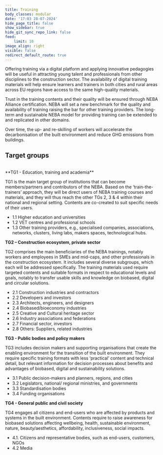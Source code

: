 ```yaml
---
title: Training
body_classes: modular
date: '17:03 28-07-2024'
hide_page_title: false
show_sidebar: true
hide_git_sync_repo_link: false
feed:
    limit: 10
image_align: right
visible: false
redirect_default_route: true
---
```


Offering training via a digital platform and applying innovative pedagogies will be useful in attracting young talent and professionals from other disciplines to the construction sector. The availability of digital training materials will help ensure learners and trainers in both cities and rural areas across EU regions have access to the same high-quality materials.

Trust in the training contents and their quality will be ensured through NEBA Alliance certification. NEBA will set a new benchmark for the quality and availability of training raising the bar for other training providers. The long-term and sustainable NEBA model for providing training can be extended to and replicated in other domains.

Over time, the up- and re-skilling of workers will accelerate the decarbonisation of the built environment and reduce GHG emissions from buildings.


## Target groups
<br />
**TG1 - Education, training and academia**

TG1 is the main target group of institutions that can become members/partners and contributors of the NEBA. Based on the ‘train-the-trainers’ approach, they will be direct users of NEBA training courses and materials, and they will thus reach the other TGs 2, 3 & 4 within their national and regional setting. Contents are co-created to suit specific needs of their users.

* 1.1 Higher education and universities
* 1.2 VET centres and professional schools
* 1.3 Other training providers, e.g., specialised companies, associations, networks, clusters, living labs, makers spaces, technological hubs.

**TG2 – Construction ecosystem, private sector**

TG2 comprises the main beneficiaries of the NEBA trainings, notably workers and employees in SMEs and mid-caps, and other professionals in the construction ecosystem. It includes several diverse subgroups, which each will be addressed specifically. The training materials used require targeted contents and suitable formats in respect to educational levels and goals, notably to transfer usable skills and knowledge on biobased, digital and circular solutions.

* 2.1 Construction industries and contractors
* 2.2 Developers and investors
* 2.3 Architects, engineers, and designers
* 2.4 Biobased/bioeconomy industries
* 2.5 Creative and Cultural heritage sector
* 2.6 Industry associations and federations
* 2.7 Financial sector, investors
* 2.8 Others: Suppliers, related industries

**TG3 - Public bodies and policy makers**

TG3 includes decision makers and supporting organisations that create the enabling environment for the transition of the built environment. They require specific training formats with less ‘practical’ content and technical detail, but relevant information for decision processes about benefits and advantages of biobased, digital and sustainability solutions.

* 3.1 Public decision-makers and planners, regions, and cities
* 3.2 Legislators, national/ regional ministries, and governments
* 3.3 Standardisation bodies
* 3.4 Funding organisations

**TG4 - General public and civil society**

TG4 engages all citizens and end-users who are affected by products and systems in the built environment. Contents require to raise awareness for biobased solutions affecting wellbeing, health, sustainable environment, nature, beauty/aesthetics, affordability, inclusiveness, social impacts.

* 4.1. Citizens and representative bodies, such as end-users, customers, NGOs
* 4.2 Media